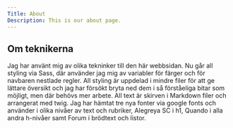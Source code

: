 ```yaml
---
Title: About
Description: This is our about page.
---
```


Om teknikerna
--------------
Jag har använt mig av olika tekninker till den här webbsidan. Nu går all styling via Sass, där använder jag mig av variabler för färger och för navbaren nestlade regler. All styling är uppdelad i mindre filer för att ge lättare översikt och jag har försökt bryta ned dem i så förståeliga bitar som möjligt, men där behövs mer arbete. All text är skirven i Markdown filer och arrangerat med twig. Jag har hämtat tre nya fonter via google fonts och använder i olika nivåer av text och rubriker, Alegreya SC i h1, Quando i alla andra h-nivåer samt Forum i brödtext och listor. 